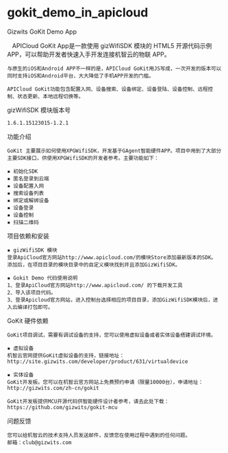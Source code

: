 gokit_demo_in_apicloud
====================

Gizwits GoKit Demo App

    APICloud GoKit App是一款使用 gizWifiSDK 模块的 HTML5 开源代码示例 APP，可以帮助开发者快速入手开发连接机智云的物联 APP。
    
    与原生的iOS和Android APP不一样的是，APICloud GoKit用JS写成，一次开发的版本可以同时支持iOS和Android平台，大大降低了手机APP开发的门槛。
    
    APICloud GoKit功能包含配置入网、设备搜索、设备绑定、设备登陆、设备控制、远程控制、状态更新、本地远程切换等。

gizWifiSDK 模块版本号

    1.6.1.15123015-1.2.1


功能介绍

    GoKit 主要展示如何使用XPGWifiSDK，开发基于GAgent智能硬件APP。项目中用到了大部分主要SDK接口，供使用XPGWifiSDK的开发者参考。主要功能如下：

	▪ 初始化SDK
	▪ 匿名登录到云端
	▪ 设备配置入网
	▪ 搜索设备列表
	▪ 绑定或解绑设备
	▪ 设备登录
	▪ 设备控制
	▪ 扫描二维码

项目依赖和安装

	▪ gizWifiSDK 模块
    登录ApiCloud官方网站http://www.apicloud.com/的模块Store添加最新版本的SDK。
    添加后，在项目目录的模块目录中的自定义模块找到并且添加GizWifiSDK。

	▪ Gokit Demo 代码使用说明
    1、登录ApiCloud官方网站http://www.apicloud.com/ 的下载开发工具
    2、导入该项目代码。
    3、登录Apicloud官方网站，进入控制台选择相应的项目目录，添加GizWifiSDK模块后，进入云编译打包即可。

GoKit 硬件依赖

	GoKit项目调试，需要有调试设备的支持，您可以使用虚拟设备或者实体设备搭建调试环境。

	▪ 虚拟设备
    机智云官网提供GoKit虚拟设备的支持，链接地址：
    http://site.gizwits.com/developer/product/631/virtualdevice

	▪ 实体设备
    GoKit开发板。您可以在机智云官方网站上免费预约申请（限量10000台），申请地址：
    http://gizwits.com/zh-cn/gokit

	GoKit开发板提供MCU开源代码供智能硬件设计者参考，请去此处下载：https://github.com/gizwits/gokit-mcu

问题反馈

	您可以给机智云的技术支持人员发送邮件，反馈您在使用过程中遇到的任何问题。
	邮箱：club@gizwits.com

